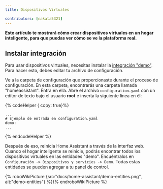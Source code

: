 ```yaml
---
title: Dispositivos Virtuales

contributors: [nakata5321]
---
```


**Este artículo te mostrará cómo crear dispositivos virtuales en un hogar inteligente, para que puedas ver cómo se ve la plataforma real.**

## Instalar integración

Para usar dispositivos virtuales, necesitas instalar la [integración "demo"](https://www.home-assistant.io/integrations/demo/).
Para hacer esto, debes editar tu archivo de configuración.

Ve a la carpeta de configuración que proporcionaste durante el proceso de configuración. En esta carpeta, encontrarás una carpeta
llamada "homeassistant". Entra en ella. Abre el archivo `configuration.yaml` con un editor de texto bajo el usuario **root** e inserta la siguiente línea en él:

{% codeHelper { copy: true}%}

```
...
# Ejemplo de entrada en configuration.yaml
demo:
...
```

{% endcodeHelper %}

Después de eso, reinicia Home Assistant a través de la interfaz web. Cuando el hogar inteligente se reinicie, podrás encontrar todos los dispositivos virtuales en las entidades "demo".
Encuéntralos en `Configuración -> Dispositivos y servicios -> Demo`. Todas estas entidades se pueden agregar a tu panel de control.

{% roboWikiPicture {src:"docs/home-assistant/demo-entities.png", alt:"demo-entities"} %}{% endroboWikiPicture %}